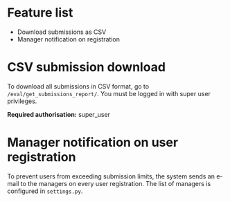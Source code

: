# Feature list #
  * Download submissions as CSV
  * Manager notification on registration

# CSV submission download #

To download all submissions in CSV format, go to `/eval/get_submissions_report/`. You must be logged in with super user privileges.

**Required authorisation:** super\_user

# Manager notification on user registration #

To prevent users from exceeding submission limits, the system sends an e-mail to the managers on every user registration. The list of managers is configured in `settings.py`.